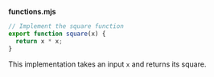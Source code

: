 **functions.mjs**

```javascript
// Implement the square function
export function square(x) {
  return x * x;
}
```

This implementation takes an input `x` and returns its square.